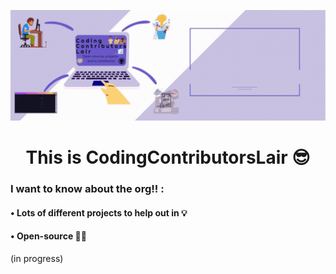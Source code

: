 ![Organisation banner](./Organisation%20banner.gif)

<h1 align="center">
  This is CodingContributorsLair 😎
</h1>

### I want to know about the org!! :
#### • Lots of different projects to help out in 💡
#### • Open-source 👋🏻
 
 
 (in progress)


